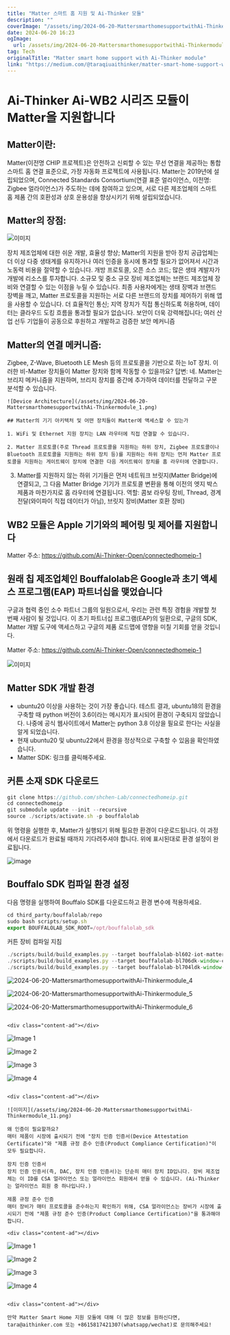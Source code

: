 ```yaml
---
title: "Matter 스마트 홈 지원 및 Ai-Thinker 모듈"
description: ""
coverImage: "/assets/img/2024-06-20-MattersmarthomesupportwithAi-Thinkermodule_0.png"
date: 2024-06-20 16:23
ogImage: 
  url: /assets/img/2024-06-20-MattersmarthomesupportwithAi-Thinkermodule_0.png
tag: Tech
originalTitle: "Matter smart home support with Ai-Thinker module"
link: "https://medium.com/@taraqiuaithinker/matter-smart-home-support-with-ai-thinker-module-7e5cd23976df"
---
```



# Ai-Thinker Ai-WB2 시리즈 모듈이 Matter을 지원합니다

## Matter이란:
Matter(이전명 CHIP 프로젝트)은 안전하고 신뢰할 수 있는 무선 연결을 제공하는 통합 스마트 홈 연결 표준으로, 가정 자동화 프로젝트에 사용됩니다. Matter는 2019년에 설립되었으며, Connected Standards Consortium(연결 표준 얼라이언스, 이전명: Zigbee 얼라이언스)가 주도하는 데에 참여하고 있으며, 서로 다른 제조업체의 스마트 홈 제품 간의 호환성과 상호 운용성을 향상시키기 위해 설립되었습니다.

## Matter의 장점:

<div class="content-ad"></div>

![이미지](/assets/img/2024-06-20-MattersmarthomesupportwithAi-Thinkermodule_0.png)

장치 제조업체에 대한 쉬운 개발, 효율성 향상; Matter의 지원을 받아 장치 공급업체는 더 이상 다중 생태계를 유지하거나 여러 인증을 동시에 통과할 필요가 없어져서 시간과 노동력 비용을 절약할 수 있습니다. 개방 프로토콜, 오픈 소스 코드; 많은 생태 계발자가 개발에 리소스를 투자합니다.
소규모 및 중소 규모 장비 제조업체는 브랜드 제조업체 장비와 연결할 수 있는 이점을 누릴 수 있습니다.
최종 사용자에게는 생태 장벽과 브랜드 장벽을 깨고, Matter 프로토콜을 지원하는 서로 다른 브랜드의 장치를 제어하기 위해 앱을 사용할 수 있습니다.
더 효율적인 통신; 지역 장치가 직접 통신하도록 허용하며, 데이터는 클라우드 도킹 흐름을 통과할 필요가 없습니다.
보안이 더욱 강력해집니다; 여러 산업 선두 기업들이 공동으로 후원하고 개발하고 검증한 보안 메커니즘

## Matter의 연결 메커니즘:

Zigbee, Z-Wave, Bluetooth LE Mesh 등의 프로토콜을 기반으로 하는 IoT 장치. 이러한 비-Matter 장치들이 Matter 장치와 함께 작동할 수 있을까요? 답변: 네. Matter는 브리지 메커니즘을 지원하며, 브리지 장치를 중간에 추가하여 데이터를 전달하고 구문 분석할 수 있습니다.

<div class="content-ad"></div>

```
![Device Architecture](/assets/img/2024-06-20-MattersmarthomesupportwithAi-Thinkermodule_1.png)

## Matter의 기기 아키텍처 및 어떤 장치들이 Matter에 액세스할 수 있는가

1. WiFi 및 Ethernet 지원 장치는 LAN 라우터에 직접 연결할 수 있습니다.

2. Matter 프로토콜(주로 Thread 프로토콜을 지원하는 하위 장치, Zigbee 프로토콜이나 Bluetooth 프로토콜을 지원하는 하위 장치 등)를 지원하는 하위 장치는 먼저 Matter 프로토콜을 지원하는 게이트웨이 장치에 연결한 다음 게이트웨이 장치를 홈 라우터에 연결합니다.
```

<div class="content-ad"></div>

3. Matter를 지원하지 않는 하위 기기들은 먼저 네트워크 브릿지(Matter Bridge)에 연결되고, 그 다음 Matter Bridge 기기가 프로토콜 변환을 통해 이전의 엣지 박스 제품과 마찬가지로 홈 라우터에 연결됩니다.
역할:
콤보 라우팅 장비, Thread, 경계 전달(와이파이 직접 데이터가 아님), 브릿지 장비(Matter 호환 장비)

## WB2 모듈은 Apple 기기와의 페어링 및 제어를 지원합니다

Matter 주소: https://github.com/Ai-Thinker-Open/connectedhomeip-1

## 원래 칩 제조업체인 Bouffalolab은 Google과 초기 액세스 프로그램(EAP) 파트너십을 맺었습니다

<div class="content-ad"></div>

구글과 협력 중인 소수 파트너 그룹의 일원으로서, 우리는 관련 특징 경험을 개발할 첫 번째 사람이 될 것입니다. 이 초기 파트너십 프로그램(EAP)의 일환으로, 구글의 SDK, Matter 개발 도구에 액세스하고 구글의 제품 로드맵에 영향을 미칠 기회를 얻을 것입니다.

Matter 주소: https://github.com/Ai-Thinker-Open/connectedhomeip-1

![이미지](/assets/img/2024-06-20-MattersmarthomesupportwithAi-Thinkermodule_2.png)

## Matter SDK 개발 환경

- ubuntu20 이상을 사용하는 것이 가장 좋습니다. 테스트 결과, ubuntu18의 환경을 구축할 때 python 버전이 3.6이라는 메시지가 표시되어 환경이 구축되지 않았습니다. 나중에 공식 웹사이트에서 Matter는 python 3.8 이상을 필요로 한다는 사실을 알게 되었습니다.
- 현재 ubuntu20 및 ubuntu22에서 환경을 정상적으로 구축할 수 있음을 확인하였습니다.
- Matter SDK: 링크를 클릭해주세요.

<div class="content-ad"></div>

## 커튼 소재 SDK 다운로드

```js
git clone https://github.com/shchen-Lab/connectedhomeip.git
cd connectedhomeip
git submodule update --init --recursive
source ./scripts/activate.sh -p bouffalolab
```

위 명령을 실행한 후, Matter가 실행되기 위해 필요한 환경이 다운로드됩니다. 이 과정에서 다운로드가 완료될 때까지 기다려주셔야 합니다. 위에 표시된대로 환경 설정이 완료됩니다.

![image](/assets/img/2024-06-20-MattersmarthomesupportwithAi-Thinkermodule_3.png)

<div class="content-ad"></div>

## Bouffalo SDK 컴파일 환경 설정

다음 명령을 실행하여 Bouffalo SDK를 다운로드하고 환경 변수에 적용하세요.

```js
cd third_party/bouffalolab/repo
sudo bash scripts/setup.sh
export BOUFFALOLAB_SDK_ROOT=/opt/bouffalolab_sdk
```

커튼 장비 컴파일 지침

<div class="content-ad"></div>

```js
./scripts/build/build_examples.py --target bouffalolab-bl602-iot-matter-v1-window-covering build
./scripts/build/build_examples.py --target bouffalolab-bl706dk-window-covering build
./scripts/build/build_examples.py --target bouffalolab-bl704ldk-window-covering build
```

![2024-06-20-MattersmarthomesupportwithAi-Thinkermodule_4](/assets/img/2024-06-20-MattersmarthomesupportwithAi-Thinkermodule_4.png)

![2024-06-20-MattersmarthomesupportwithAi-Thinkermodule_5](/assets/img/2024-06-20-MattersmarthomesupportwithAi-Thinkermodule_5.png)

![2024-06-20-MattersmarthomesupportwithAi-Thinkermodule_6](/assets/img/2024-06-20-MattersmarthomesupportwithAi-Thinkermodule_6.png)
```

<div class="content-ad"></div>

```
![Image 1](/assets/img/2024-06-20-MattersmarthomesupportwithAi-Thinkermodule_7.png)

![Image 2](/assets/img/2024-06-20-MattersmarthomesupportwithAi-Thinkermodule_8.png)

![Image 3](/assets/img/2024-06-20-MattersmarthomesupportwithAi-Thinkermodule_9.png)

![Image 4](/assets/img/2024-06-20-MattersmarthomesupportwithAi-Thinkermodule_10.png)
```

<div class="content-ad"></div>

![이미지](/assets/img/2024-06-20-MattersmarthomesupportwithAi-Thinkermodule_11.png)

왜 인증이 필요할까요?
매터 제품이 시장에 출시되기 전에 "장치 인증 인증서(Device Attestation Certificate)"와 "제품 규정 준수 인증(Product Compliance Certification)"이 모두 필요합니다.

장치 인증 인증서
장치 인증 인증서(즉, DAC, 장치 인증 인증서)는 단순히 매터 장치 ID입니다. 장비 제조업체는 이 ID를 CSA 얼라이언스 또는 얼라이언스 회원에서 얻을 수 있습니다. (Ai-Thinker는 얼라이언스 회원 중 하나입니다.)

제품 규정 준수 인증
매터 장비가 매터 프로토콜을 준수하는지 확인하기 위해, CSA 얼라이언스는 장비가 시장에 출시되기 전에 "제품 규정 준수 인증(Product Compliance Certification)"을 통과해야 합니다.

<div class="content-ad"></div>

```
![Image 1](/assets/img/2024-06-20-MattersmarthomesupportwithAi-Thinkermodule_12.png)

![Image 2](/assets/img/2024-06-20-MattersmarthomesupportwithAi-Thinkermodule_13.png)

![Image 3](/assets/img/2024-06-20-MattersmarthomesupportwithAi-Thinkermodule_14.png)

![Image 4](/assets/img/2024-06-20-MattersmarthomesupportwithAi-Thinkermodule_15.png)
```

<div class="content-ad"></div>

만약 Matter Smart Home 지원 모듈에 대해 더 많은 정보를 원하신다면, tara@aithinker.com 또는 +8615817421307(whatsapp/wechat)로 문의해주세요!